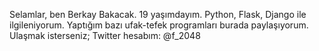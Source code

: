 Selamlar, ben Berkay Bakacak. 19 yaşımdayım. Python, Flask, Django ile ilgileniyorum. Yaptığım bazı ufak-tefek programları burada paylaşıyorum. Ulaşmak isterseniz; Twitter hesabım: @f_2048
